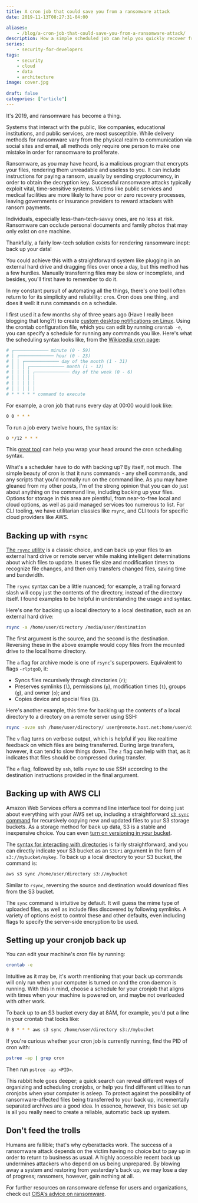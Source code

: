 ```yaml
---
title: A cron job that could save you from a ransomware attack
date: 2019-11-13T08:27:31-04:00

aliases:
    - /blog/a-cron-job-that-could-save-you-from-a-ransomware-attack/
description: How a simple scheduled job can help you quickly recover from ransomware.
series:
    - security-for-developers
tags:
    - security
    - cloud
    - data
    - architecture
image: cover.jpg
 
draft: false
categories: ["article"]
---
```


It's 2019, and ransomware has become a thing.

Systems that interact with the public, like companies, educational institutions, and public services, are most susceptible. While delivery methods for ransomware vary from the physical realm to communication via social sites and email, all methods only require one person to make one mistake in order for ransomware to proliferate.

Ransomware, as you may have heard, is a malicious program that encrypts your files, rendering them unreadable and useless to you. It can include instructions for paying a ransom, usually by sending cryptocurrency, in order to obtain the decryption key. Successful ransomware attacks typically exploit vital, time-sensitive systems. Victims like public services and medical facilities are more likely to have poor or zero recovery processes, leaving governments or insurance providers to reward attackers with ransom payments.

Individuals, especially less-than-tech-savvy ones, are no less at risk. Ransomware can occlude personal documents and family photos that may only exist on one machine.

Thankfully, a fairly low-tech solution exists for rendering ransomware inept: back up your data!

You could achieve this with a straightforward system like plugging in an external hard drive and dragging files over once a day, but this method has a few hurdles. Manually transferring files may be slow or incomplete, and besides, you'll first have to remember to do it.

In my constant pursuit of automating all the things, there's one tool I often return to for its simplicity and reliability: `cron`. Cron does one thing, and does it well: it runs commands on a schedule.

I first used it a few months shy of three years ago (Have I really been blogging that long?!) to create [custom desktop notifications on Linux](/blog/how-i-created-custom-desktop-notifications-using-terminal-and-cron/). Using the crontab configuration file, which you can edit by running `crontab -e`, you can specify a schedule for running any commands you like. Here's what the scheduling syntax looks like, from the [Wikipedia cron page](https://en.wikipedia.org/wiki/Cron):

```sh
# ┌───────────── minute (0 - 59)
# │ ┌───────────── hour (0 - 23)
# │ │ ┌───────────── day of the month (1 - 31)
# │ │ │ ┌───────────── month (1 - 12)
# │ │ │ │ ┌───────────── day of the week (0 - 6)
# │ │ │ │ │
# │ │ │ │ │
# │ │ │ │ │
# * * * * * command to execute
```

For example, a cron job that runs every day at 00:00 would look like:

```sh
0 0 * * *
```

To run a job every twelve hours, the syntax is:

```sh
0 */12 * * *
```

This [great tool](https://crontab.guru/) can help you wrap your head around the cron scheduling syntax.

What's a scheduler have to do with backing up? By itself, not much. The simple beauty of cron is that it runs commands - any shell commands, and any scripts that you'd normally run on the command line. As you may have gleaned from my other posts, I'm of the strong opinion that you can do just about anything on the command line, including backing up your files. Options for storage in this area are plentiful, from near-to-free local and cloud options, as well as paid managed services too numerous to list. For CLI tooling, we have utilitarian classics like `rsync`, and CLI tools for specific cloud providers like AWS.

## Backing up with `rsync`

[The `rsync` utility](https://en.wikipedia.org/wiki/Rsync) is a classic choice, and can back up your files to an external hard drive or remote server while making intelligent determinations about which files to update. It uses file size and modification times to recognize file changes, and then only transfers changed files, saving time and bandwidth.

The `rsync` syntax can be a little nuanced; for example, a trailing forward slash will copy just the contents of the directory, instead of the directory itself. I found examples to be helpful in understanding the usage and syntax.

Here's one for backing up a local directory to a local destination, such as an external hard drive:

```sh
rsync -a /home/user/directory /media/user/destination
```

The first argument is the source, and the second is the destination. Reversing these in the above example would copy files from the mounted drive to the local home directory.

The `a` flag for archive mode is one of `rsync`'s superpowers. Equivalent to flags `-rlptgoD`, it:

- Syncs files recursively through directories (`r`);
- Preserves symlinks (`l`), permissions (`p`), modification times (`t`), groups (`g`), and owner (`o`); and
- Copies device and special files (`D`).

Here's another example, this time for backing up the contents of a local directory to a directory on a remote server using SSH:

```sh
rsync -avze ssh /home/user/directory/ user@remote.host.net:home/user/directory
```

The `v` flag turns on verbose output, which is helpful if you like realtime feedback on which files are being transferred. During large transfers, however, it can tend to slow things down. The `z` flag can help with that, as it indicates that files should be compressed during transfer.

The `e` flag, followed by `ssh`, tells `rsync` to use SSH according to the destination instructions provided in the final argument.

## Backing up with AWS CLI

Amazon Web Services offers a command line interface tool for doing just about everything with your AWS set up, including a straightforward [`s3 sync` command](https://docs.aws.amazon.com/ja_jp/cli/latest/reference/s3/sync.html) for recursively copying new and updated files to your S3 storage buckets. As a storage method for back up data, S3 is a stable and inexpensive choice. You can even [turn on versioning in your bucket](https://docs.aws.amazon.com/AmazonS3/latest/dev/Versioning.html).

The [syntax for interacting with directories](https://docs.aws.amazon.com/ja_jp/cli/latest/reference/s3/index.html#directory-and-s3-prefix-operations) is fairly straightforward, and you can directly indicate your S3 bucket as an `S3Uri` argument in the form of `s3://mybucket/mykey`. To back up a local directory to your S3 bucket, the command is:

```sh
aws s3 sync /home/user/directory s3://mybucket
```

Similar to `rsync`, reversing the source and destination would download files from the S3 bucket.

The `sync` command is intuitive by default. It will guess the mime type of uploaded files, as well as include files discovered by following symlinks. A variety of options exist to control these and other defaults, even including flags to specify the server-side encryption to be used.

## Setting up your cronjob back up

You can edit your machine's cron file by running:

```sh
crontab -e
```

Intuitive as it may be, it's worth mentioning that your back up commands will only run when your computer is turned on and the cron daemon is running. With this in mind, choose a schedule for your cronjob that aligns with times when your machine is powered on, and maybe not overloaded with other work.

To back up to an S3 bucket every day at 8AM, for example, you'd put a line in your crontab that looks like:

```sh
0 8 * * * aws s3 sync /home/user/directory s3://mybucket
```

If you're curious whether your cron job is currently running, find the PID of cron with:

```sh
pstree -ap | grep cron
```

Then run `pstree -ap <PID>`.

This rabbit hole goes deeper; a quick search can reveal different ways of organizing and scheduling cronjobs, or help you find different utilities to run cronjobs when your computer is asleep. To protect against the possibility of ransomware-affected files being transferred to your back up, incrementally separated archives are a good idea. In essence, however, this basic set up is all you really need to create a reliable, automatic back up system.

## Don't feed the trolls

Humans are fallible; that's why cyberattacks work. The success of a ransomware attack depends on the victim having no choice but to pay up in order to return to business as usual. A highly accessible recent back up undermines attackers who depend on us being unprepared. By blowing away a system and restoring from yesterday's back up, we may lose a day of progress; ransomers, however, gain nothing at all.

For further resources on ransomware defense for users and organizations, check out [CISA's advice on ransomware](https://www.us-cert.gov/Ransomware).
